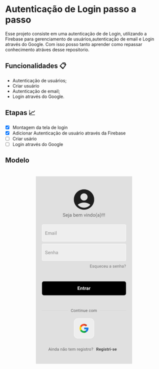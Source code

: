 # Autenticação de Login passo a passo 

Esse projeto consiste em uma autenticação de de Login, utilizando a Firebase para gerenciamento de usuários,autenticação de email e Login através do Google. Com isso posso tanto aprender como repassar conhecimento atráves desse repositorio.

## Funcionalidades 📋

- Autenticação de usuários;
- Criar usuário
- Autenticação de email;
- Login através do Google.

## Etapas 📈

- [x] Montagem da tela de login
- [x] Adicionar Autenticação de usuário através da Firebase
- [ ] Criar usário
- [ ] Login através do Google

## Modelo

<h1 align="center">
    <img src="assets/tela de login.jpeg" alt="Tela de login"  height="600px">
</h1>
